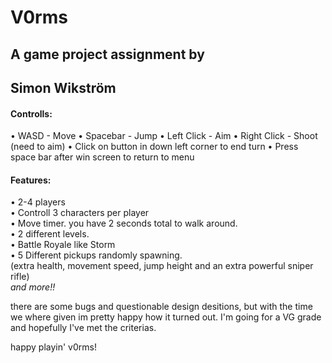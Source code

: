 # V0rms
## A game project assignment by
## Simon Wikström

#### Controlls:
 • WASD - Move
 • Spacebar - Jump
 • Left Click - Aim
 • Right Click - Shoot (need to aim)
 • Click on button in down left corner to end turn
 • Press space bar after win screen to return to menu

#### Features:
 • 2-4 players <br />
 • Controll 3 characters per player <br />
 • Move timer. you have 2 seconds total to walk around. <br />
 • 2 different levels. <br />
 • Battle Royale like Storm <br />
 • 5 Different pickups randomly spawning.<br />
   (extra health, movement speed, jump height and an extra powerful sniper rifle) <br />
*and more!!* <br />

there are some bugs and questionable design desitions, but with the time we where given im pretty happy how it turned out.
I'm going for a VG grade and hopefully I've met the criterias.

happy playin' v0rms!